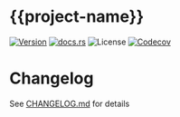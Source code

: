 # {{project-name}}

[![Version](https://img.shields.io/crates/v/{{project-name}}.svg)](https://crates.io/crates/{{project-name}})
[![docs.rs](https://img.shields.io/docsrs/{{project-name}})](https://docs.rs/ark0f/{{project-name}})
![License](https://img.shields.io/crates/l/{{project-name}}.svg)
[![Codecov](https://img.shields.io/codecov/c/github/ark0f/{{project-name}})](https://app.codecov.io/gh/ark0f/{{project-name}})

# Changelog
See [CHANGELOG.md](CHANGELOG.md) for details

